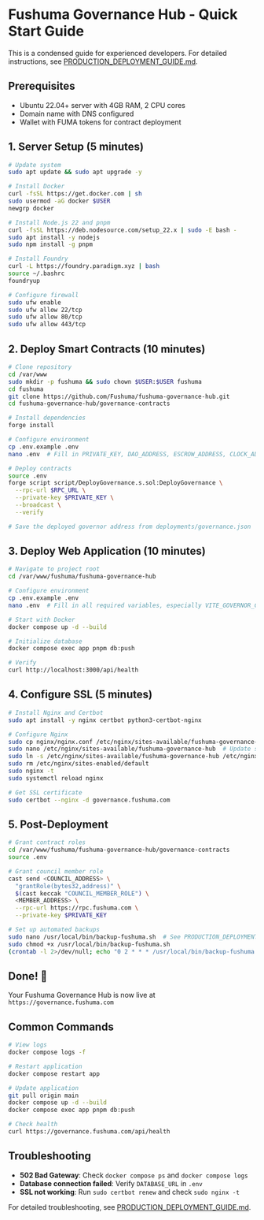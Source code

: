 # Fushuma Governance Hub - Quick Start Guide

This is a condensed guide for experienced developers. For detailed instructions, see [PRODUCTION_DEPLOYMENT_GUIDE.md](PRODUCTION_DEPLOYMENT_GUIDE.md).

## Prerequisites

- Ubuntu 22.04+ server with 4GB RAM, 2 CPU cores
- Domain name with DNS configured
- Wallet with FUMA tokens for contract deployment

## 1. Server Setup (5 minutes)

```bash
# Update system
sudo apt update && sudo apt upgrade -y

# Install Docker
curl -fsSL https://get.docker.com | sh
sudo usermod -aG docker $USER
newgrp docker

# Install Node.js 22 and pnpm
curl -fsSL https://deb.nodesource.com/setup_22.x | sudo -E bash -
sudo apt install -y nodejs
sudo npm install -g pnpm

# Install Foundry
curl -L https://foundry.paradigm.xyz | bash
source ~/.bashrc
foundryup

# Configure firewall
sudo ufw enable
sudo ufw allow 22/tcp
sudo ufw allow 80/tcp
sudo ufw allow 443/tcp
```

## 2. Deploy Smart Contracts (10 minutes)

```bash
# Clone repository
cd /var/www
sudo mkdir -p fushuma && sudo chown $USER:$USER fushuma
cd fushuma
git clone https://github.com/Fushuma/fushuma-governance-hub.git
cd fushuma-governance-hub/governance-contracts

# Install dependencies
forge install

# Configure environment
cp .env.example .env
nano .env  # Fill in PRIVATE_KEY, DAO_ADDRESS, ESCROW_ADDRESS, CLOCK_ADDRESS

# Deploy contracts
source .env
forge script script/DeployGovernance.s.sol:DeployGovernance \
  --rpc-url $RPC_URL \
  --private-key $PRIVATE_KEY \
  --broadcast \
  --verify

# Save the deployed governor address from deployments/governance.json
```

## 3. Deploy Web Application (10 minutes)

```bash
# Navigate to project root
cd /var/www/fushuma/fushuma-governance-hub

# Configure environment
cp .env.example .env
nano .env  # Fill in all required variables, especially VITE_GOVERNOR_CONTRACT_ADDRESS

# Start with Docker
docker compose up -d --build

# Initialize database
docker compose exec app pnpm db:push

# Verify
curl http://localhost:3000/api/health
```

## 4. Configure SSL (5 minutes)

```bash
# Install Nginx and Certbot
sudo apt install -y nginx certbot python3-certbot-nginx

# Configure Nginx
sudo cp nginx/nginx.conf /etc/nginx/sites-available/fushuma-governance-hub
sudo nano /etc/nginx/sites-available/fushuma-governance-hub  # Update server_name
sudo ln -s /etc/nginx/sites-available/fushuma-governance-hub /etc/nginx/sites-enabled/
sudo rm /etc/nginx/sites-enabled/default
sudo nginx -t
sudo systemctl reload nginx

# Get SSL certificate
sudo certbot --nginx -d governance.fushuma.com
```

## 5. Post-Deployment

```bash
# Grant contract roles
cd /var/www/fushuma/fushuma-governance-hub/governance-contracts
source .env

# Grant council member role
cast send <COUNCIL_ADDRESS> \
  "grantRole(bytes32,address)" \
  $(cast keccak "COUNCIL_MEMBER_ROLE") \
  <MEMBER_ADDRESS> \
  --rpc-url https://rpc.fushuma.com \
  --private-key $PRIVATE_KEY

# Set up automated backups
sudo nano /usr/local/bin/backup-fushuma.sh  # See PRODUCTION_DEPLOYMENT_GUIDE.md
sudo chmod +x /usr/local/bin/backup-fushuma.sh
(crontab -l 2>/dev/null; echo "0 2 * * * /usr/local/bin/backup-fushuma.sh") | crontab -
```

## Done! 🎉

Your Fushuma Governance Hub is now live at `https://governance.fushuma.com`

## Common Commands

```bash
# View logs
docker compose logs -f

# Restart application
docker compose restart app

# Update application
git pull origin main
docker compose up -d --build
docker compose exec app pnpm db:push

# Check health
curl https://governance.fushuma.com/api/health
```

## Troubleshooting

- **502 Bad Gateway**: Check `docker compose ps` and `docker compose logs`
- **Database connection failed**: Verify `DATABASE_URL` in `.env`
- **SSL not working**: Run `sudo certbot renew` and check `sudo nginx -t`

For detailed troubleshooting, see [PRODUCTION_DEPLOYMENT_GUIDE.md](PRODUCTION_DEPLOYMENT_GUIDE.md).

